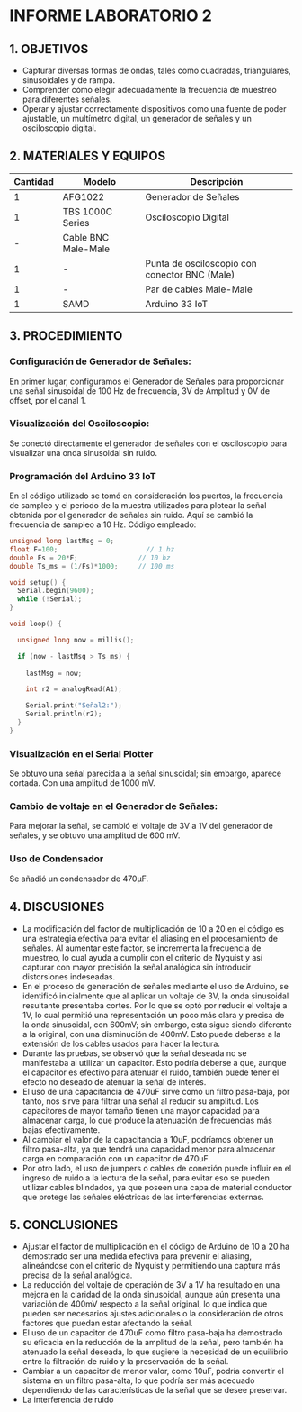 # INFORME LABORATORIO 2

## 1. OBJETIVOS
- Capturar diversas formas de ondas, tales como cuadradas, triangulares, sinusoidales y de rampa.
- Comprender cómo elegir adecuadamente la frecuencia de muestreo para diferentes señales.
- Operar y ajustar correctamente dispositivos como una fuente de poder ajustable, un multímetro digital, un generador de señales y un osciloscopio digital.

## 2. MATERIALES Y EQUIPOS


| Cantidad | Modelo         | Descripción                              |
|----------|----------------|-------------------------------------------|
| 1        | AFG1022        | Generador de Señales                     |
| 1        | TBS 1000C Series | Osciloscopio Digital                   |
| -        | Cable BNC Male-Male  |                                           |
| 1        | -              | Punta de osciloscopio con conector BNC (Male) |
| 1        | -              | Par de cables Male-Male                  |
| 1        | SAMD           | Arduino 33 IoT                           |

## 3. PROCEDIMIENTO

### Configuración de Generador de Señales:
En primer lugar, configuramos el Generador de Señales para proporcionar una señal sinusoidal de 100 Hz de frecuencia, 3V de Amplitud y 0V de offset, por el canal 1.

### Visualización del Osciloscopio:
Se conectó directamente el generador de señales con el osciloscopio para visualizar una onda sinusoidal sin ruido.

### Programación del Arduino 33 IoT
En el código utilizado se tomó en consideración los puertos, la frecuencia de sampleo y el periodo de la muestra utilizados para plotear la señal obtenida por el generador de señales sin ruido. Aquí se cambió la frecuencia de sampleo a 10 Hz. Código empleado:

```c
unsigned long lastMsg = 0;
float F=100;                      // 1 hz
double Fs = 20*F;               // 10 hz
double Ts_ms = (1/Fs)*1000;     // 100 ms  

void setup() {
  Serial.begin(9600);
  while (!Serial);
}

void loop() {

  unsigned long now = millis();

  if (now - lastMsg > Ts_ms) {
    
    lastMsg = now;

    int r2 = analogRead(A1);

    Serial.print("Señal2:");
    Serial.println(r2);
  }
}
```
### Visualización en el Serial Plotter
Se obtuvo una señal parecida a la señal sinusoidal; sin embargo, aparece cortada. Con una amplitud de 1000 mV.

### Cambio de voltaje en el Generador de Señales:
Para mejorar la señal, se cambió el voltaje de 3V a 1V del generador de señales, y se obtuvo una amplitud de 600 mV.

### Uso de Condensador
Se añadió un condensador de 470μF.

## 4. DISCUSIONES
- La modificación del factor de multiplicación de 10 a 20 en el código es una estrategia efectiva para evitar el aliasing en el procesamiento de señales. Al aumentar este factor, se incrementa la frecuencia de muestreo, lo cual ayuda a cumplir con el criterio de Nyquist y así capturar con mayor precisión la señal analógica sin introducir distorsiones indeseadas.
- En el proceso de generación de señales mediante el uso de Arduino, se identificó inicialmente que al aplicar un voltaje de 3V, la onda sinusoidal resultante presentaba cortes. Por lo que se optó por reducir el voltaje a 1V, lo cual permitió una representación un poco más clara y precisa de la onda sinusoidal, con 600mV; sin embargo, esta sigue siendo diferente a la original, con una disminución de 400mV. Esto puede deberse a la extensión de los cables usados para hacer la lectura.
- Durante las pruebas, se observó que la señal deseada no se manifestaba al utilizar un capacitor. Esto podría deberse a que, aunque el capacitor es efectivo para atenuar el ruido, también puede tener el efecto no deseado de atenuar la señal de interés. 
- El uso de una capacitancia de 470uF sirve como un filtro pasa-baja, por tanto, nos sirve para filtrar una señal al reducir su amplitud. Los capacitores de mayor tamaño tienen una mayor capacidad para almacenar carga, lo que produce la atenuación de frecuencias más bajas efectivamente. 
- Al cambiar el valor de la capacitancia a 10uF, podríamos obtener un filtro pasa-alta, ya que tendrá una capacidad menor para almacenar carga en comparación con un capacitor de 470uF.
- Por otro lado, el uso de jumpers o cables de conexión puede influir en el ingreso de ruido a la lectura de la señal, para evitar eso se pueden utilizar cables blindados, ya que poseen una capa de material conductor que protege las señales eléctricas de las interferencias externas.

## 5. CONCLUSIONES
- Ajustar el factor de multiplicación en el código de Arduino de 10 a 20 ha demostrado ser una medida efectiva para prevenir el aliasing, alineándose con el criterio de Nyquist y permitiendo una captura más precisa de la señal analógica.
- La reducción del voltaje de operación de 3V a 1V ha resultado en una mejora en la claridad de la onda sinusoidal, aunque aún presenta una variación de 400mV respecto a la señal original, lo que indica que pueden ser necesarios ajustes adicionales o la consideración de otros factores que puedan estar afectando la señal.
- El uso de un capacitor de 470uF como filtro pasa-baja ha demostrado su eficacia en la reducción de la amplitud de la señal, pero también ha atenuado la señal deseada, lo que sugiere la necesidad de un equilibrio entre la filtración de ruido y la preservación de la señal.
- Cambiar a un capacitor de menor valor, como 10uF, podría convertir el sistema en un filtro pasa-alta, lo que podría ser más adecuado dependiendo de las características de la señal que se desee preservar.
- La interferencia de ruido






